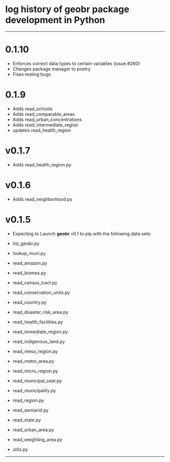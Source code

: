 # log history of geobr package development in Python

-------------------------------------------------------

# 0.1.10
* Enforces correct data types to certain variables (issue #260)
* Changes package manager to poetry
* Fixes testing bugs

# 0.1.9
* Adds read_schools
* Adds read_comparable_areas
* Adds read_urban_concentrations
* Adds read_intermediate_region
* updates read_health_region
# v0.1.7

* Adds read_health_region.py

# v0.1.6

* Adds read_neighborhood.py

# v0.1.5 

* Expecting to Launch **geobr** v0.1 to pip with the following data sets:

 * list_geobr.py
 * lookup_muni.py
 * read_amazon.py
 * read_biomes.py
 * read_census_tract.py
 * read_conservation_units.py
 * read_country.py
 * read_disaster_risk_area.py
 * read_health_facilities.py
 * read_immediate_region.py
 * read_indigenous_land.py
 * read_meso_region.py
 * read_metro_area.py
 * read_micro_region.py
 * read_municipal_seat.py
 * read_municipality.py
 * read_region.py
 * read_semiarid.py
 * read_state.py
 * read_urban_area.py
 * read_weighting_area.py
 * utils.py


-------------------------------------------------------
